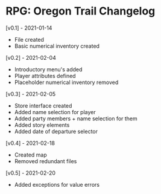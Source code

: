 # RPG: Oregon Trail Changelog
[v0.1] - 2021-01-14
- File created
- Basic numerical inventory created

[v0.2] - 2021-02-04
- Introductory menu's added
- Player attributes defined
- Placeholder numerical inventory removed

[v0.3] - 2021-02-05
- Store interface created
- Added name selection for player
- Added party members + name selection for them
- Added story elements
- Added date of departure selector

[v0.4] - 2021-02-18
- Created map
- Removed redundant files

[v0.5] - 2021-02-20
- Added exceptions for value errors
